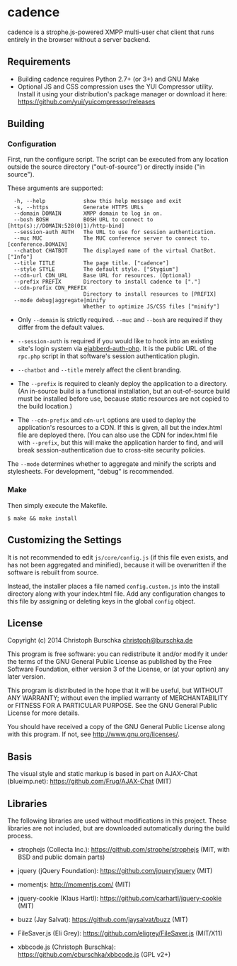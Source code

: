 cadence
=======

cadence is a strophe.js-powered XMPP multi-user chat client that
runs entirely in the browser without a server backend.

Requirements
------------

* Building cadence requires Python 2.7+ (or 3+) and GNU Make
* Optional JS and CSS compression uses the YUI Compressor utility.
  Install it using your distribution's package manager or download
  it here: https://github.com/yui/yuicompressor/releases

Building
--------

### Configuration

First, run the configure script. The script can be executed from any
location outside the source directory ("out-of-source") or directly inside
("in source").

These arguments are supported:

```
  -h, --help            show this help message and exit
  -s, --https           Generate HTTPS URLs
  --domain DOMAIN       XMPP domain to log in on.
  --bosh BOSH           BOSH URL to connect to [http(s)://DOMAIN:528(0|1)/http-bind]
  --session-auth AUTH   The URL to use for session authentication.
  --muc MUC             The MUC conference server to connect to. [conference.DOMAIN]
  --chatbot CHATBOT     The displayed name of the virtual ChatBot. ["Info"]
  --title TITLE         The page title. ["cadence"]
  --style STYLE         The default style. ["Stygium"]
  --cdn-url CDN_URL     Base URL for resources. (Optional)
  --prefix PREFIX       Directory to install cadence to ["."]
  --cdn-prefix CDN_PREFIX
                        Directory to install resources to [PREFIX]
  --mode debug|aggregate|minify
                        Whether to optimize JS/CSS files ["minify"]
```

* Only `--domain` is strictly required. `--muc` and `--bosh` are required if
  they differ from the default values.

* `--session-auth` is required if you would like to hook into an existing site's login
  system via [ejabberd-auth-php](https://github.com/cburschka/ejabberd-auth-php). It is
  the public URL of the `rpc.php` script in that software's session authentication plugin.

* `--chatbot` and `--title` merely affect the client branding.

* The `--prefix` is required to cleanly deploy the application to a directory.
  (An in-source build is a functional installation, but an out-of-source build must
  be installed before use, because static resources are not copied to the build location.)

* The `--cdn-prefix` and `cdn-url` options are used to deploy the application's resources
  to a CDN. If this is given, all but the index.html file are deployed there.
  (You can also use the CDN for index.html file with `--prefix`, but this will make
  the application harder to find, and will break session-authentication due to
  cross-site security policies.

The `--mode` determines whether to aggregate and minify the scripts and stylesheets.
For development, "debug" is recommended.

### Make

Then simply execute the Makefile.

    $ make && make install

Customizing the Settings
------------------------

It is not recommended to edit `js/core/config.js` (if this file even exists, and has
not been aggregated and minified), because it will be overwritten if the software
is rebuilt from source.

Instead, the installer places a file named `config.custom.js` into the install directory
along with your index.html file. Add any configuration changes to this file
by assigning or deleting keys in the global `config` object.

License
-------

Copyright (c) 2014 Christoph Burschka <christoph@burschka.de>

This program is free software: you can redistribute it and/or modify
it under the terms of the GNU General Public License as published by
the Free Software Foundation, either version 3 of the License, or
(at your option) any later version.

This program is distributed in the hope that it will be useful,
but WITHOUT ANY WARRANTY; without even the implied warranty of
MERCHANTABILITY or FITNESS FOR A PARTICULAR PURPOSE.  See the
GNU General Public License for more details.

You should have received a copy of the GNU General Public License
along with this program.  If not, see <http://www.gnu.org/licenses/>.

Basis
-----

The visual style and static markup is based in part on
AJAX-Chat (blueimp.net): https://github.com/Frug/AJAX-Chat
(MIT)


Libraries
---------

The following libraries are used without modifications in this project.
These libraries are not included, but are downloaded automatically
during the build process.

   * strophejs (Collecta Inc.): https://github.com/strophe/strophejs
     (MIT, with BSD and public domain parts)

   * jquery (jQuery Foundation): https://github.com/jquery/jquery
     (MIT)

   * momentjs: http://momentjs.com/ (MIT)

   * jquery-cookie (Klaus Hartl): https://github.com/carhartl/jquery-cookie
     (MIT)

   * buzz (Jay Salvat): https://github.com/jaysalvat/buzz
     (MIT)

   * FileSaver.js (Eli Grey): https://github.com/eligrey/FileSaver.js
     (MIT/X11)

   * xbbcode.js (Christoph Burschka): https://github.com/cburschka/xbbcode.js
     (GPL v2+)
